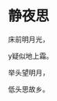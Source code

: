 <!DOCTYPE html>
<html lang="en">
<head>
    <meta charset="UTF-8">
    <title>唐诗一首</title>
</head>
<body>
<h1>静夜思</h1>
<p>床前明月光，</p>
<p>y疑似地上霜。</p>
<p>举头望明月，</p>
<p>低头思故乡。</p>
<body>
</html>

